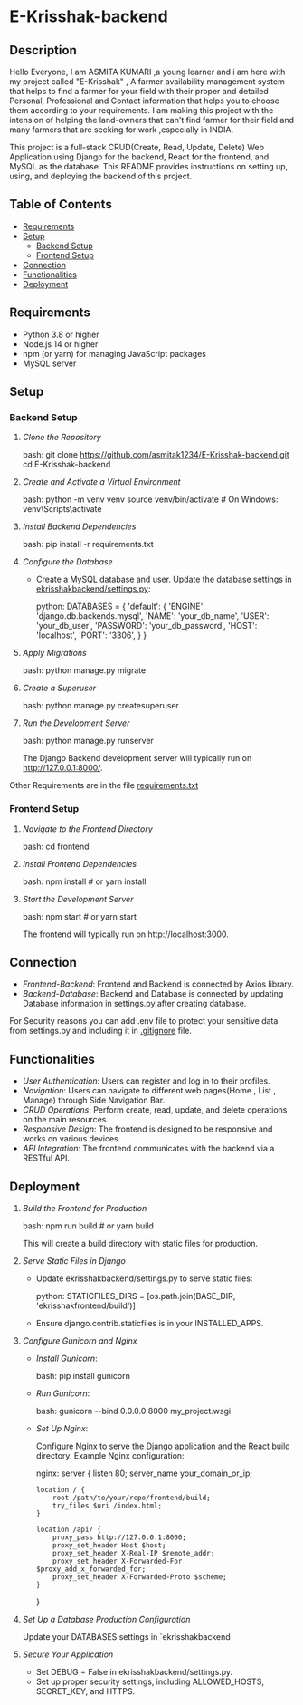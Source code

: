 # E-Krisshak-backend
<!-- explaining setup,functionalities, and deployment steps. -->
<!-- ## for heading, # for main heading,following for links and lists ,[CONTRIBUTING.md](CONTRIBUTING.md) file for locating to file.-->


## Description

Hello Everyone, I am ASMITA KUMARI ,a young learner and i am here with my project called "E-Krisshak" , A farmer availability management system that helps to find a farmer for your field with their proper and detailed Personal, Professional and Contact information that helps you to choose them according to your requirements. I am making this project with the intension of helping the land-owners that can't find farmer for their field and many farmers that are seeking for work ,especially in INDIA.

This project is a full-stack CRUD(Create, Read, Update, Delete) Web Application using Django for the backend, React for the frontend, and MySQL as the database. This README provides instructions on setting up, using, and deploying the backend of this project.

## Table of Contents

- [Requirements](#requirements)
- [Setup](#setup)
  - [Backend Setup](#backend-setup)
  - [Frontend Setup](#frontend-setup)
- [Connection](#connection)
- [Functionalities](#functionalities)
- [Deployment](#deployment)

## Requirements

- Python 3.8 or higher
- Node.js 14 or higher
- npm (or yarn) for managing JavaScript packages
- MySQL server

## Setup

### Backend Setup

1. *Clone the Repository*

   bash:
   git clone https://github.com/asmitak1234/E-Krisshak-backend.git
   cd E-Krisshak-backend
   

2. *Create and Activate a Virtual Environment*

   bash:
   python -m venv venv
   source venv/bin/activate  # On Windows: venv\Scripts\activate
   

3. *Install Backend Dependencies*

   bash:
   pip install -r requirements.txt
   

4. *Configure the Database*

   - Create a MySQL database and user. Update the database settings in [ekrisshakbackend/settings.py](ekrisshakbackend/settings.py):

     python:
     DATABASES = {
         'default': {
             'ENGINE': 'django.db.backends.mysql',
             'NAME': 'your_db_name',
             'USER': 'your_db_user',
             'PASSWORD': 'your_db_password',
             'HOST': 'localhost',
             'PORT': '3306',
         }
     }
     

5. *Apply Migrations*

   bash:
   python manage.py migrate
   

6. *Create a Superuser*

   bash:
   python manage.py createsuperuser
   

7. *Run the Development Server*

   bash:
   python manage.py runserver

    The Django Backend development server will typically run on http://127.0.0.1:8000/.
   
Other Requirements are in the file [requirements.txt](requirements.txt)

### Frontend Setup

1. *Navigate to the Frontend Directory*

   bash:
   cd frontend
   

2. *Install Frontend Dependencies*

   bash:
   npm install  # or yarn install
   

3. *Start the Development Server*

   bash:
   npm start  # or yarn start
   

   The frontend will typically run on http://localhost:3000.

## Connection 

- *Frontend-Backend*: Frontend and Backend is connected by Axios library.
- *Backend-Database*: Backend and Database is connected by updating Database information in settings.py after creating database.
 
For Security reasons you can add .env file to protect your sensitive data from settings.py and including it in [.gitignore](.gitignore) file.

## Functionalities

- *User Authentication*: Users can register and log in to their profiles.
- *Navigation*: Users can navigate to different web pages(Home , List , Manage) through Side Navigation Bar.
- *CRUD Operations*: Perform create, read, update, and delete operations on the main resources.
- *Responsive Design*: The frontend is designed to be responsive and works on various devices.
- *API Integration*: The frontend communicates with the backend via a RESTful API.

## Deployment

1. *Build the Frontend for Production*

   bash:
   npm run build  # or yarn build
   

   This will create a build directory with static files for production.

2. *Serve Static Files in Django*

   - Update ekrisshakbackend/settings.py to serve static files:

     python:
     STATICFILES_DIRS = [os.path.join(BASE_DIR, 'ekrisshakfrontend/build')]
     

   - Ensure django.contrib.staticfiles is in your INSTALLED_APPS.

3. *Configure Gunicorn and Nginx*

   - *Install Gunicorn*:

     bash:
     pip install gunicorn
     

   - *Run Gunicorn*:

     bash:
     gunicorn --bind 0.0.0.0:8000 my_project.wsgi
     

   - *Set Up Nginx*:

     Configure Nginx to serve the Django application and the React build directory. Example Nginx configuration:

     nginx:
     server {
         listen 80;
         server_name your_domain_or_ip;

         location / {
             root /path/to/your/repo/frontend/build;
             try_files $uri /index.html;
         }

         location /api/ {
             proxy_pass http://127.0.0.1:8000;
             proxy_set_header Host $host;
             proxy_set_header X-Real-IP $remote_addr;
             proxy_set_header X-Forwarded-For $proxy_add_x_forwarded_for;
             proxy_set_header X-Forwarded-Proto $scheme;
         }
     }
     

4. *Set Up a Database Production Configuration*

   Update your DATABASES settings in `ekrisshakbackend

5. *Secure Your Application*

   - Set DEBUG = False in ekrisshakbackend/settings.py.
   - Set up proper security settings, including ALLOWED_HOSTS, SECRET_KEY, and HTTPS.

